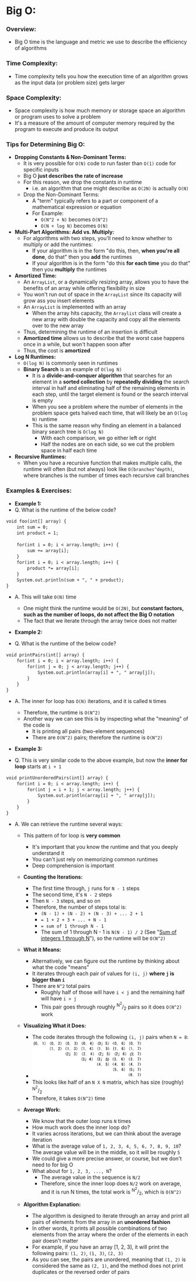 # Big O:

### Overview:

* Big O time is the language and metric we use to describe the efficiency of algorithms

### Time Complexity:

* Time complexity tells you how the execution time of an algorithm grows as the input data (or problem size) gets larger

### Space Complexity:

* Space complexity is how much memory or storage space an algorithm or program uses to solve a problem
* It's a measure of the amount of computer memory required by the program to execute and produce its output

### Tips for Determining Big O:

* **Dropping Constants & Non-Dominant Terms:**
    * It is very possible for `O(N)` code to run faster than `O(1)` code for specific inputs
    * Big O **just describes the rate of increase**
    * For this reason, we drop the constants in runtime
        * i.e. an algorithm that one might describe as `O(2N)` is actually `O(N)`
    * Drop the Non-Dominant Terms:
        * A "term" typically refers to a part or component of a mathematical expression or equation
        * For Example:
            * `O(N^2 + N)` becomes `O(N^2)`
            * `O(N + log N)` becomes `O(N)`
* **Multi-Part Algorithms: Add vs. Multiply:**
    * For algorithms with two steps, you'll need to know whether to multiply or add the runtimes:
        * If your algorithm is in the form "do this, then, **when you're all done**, do that" then you **add** the 
          runtimes
        * If your algorithm is in the form "do this **for each time** you do that" then you **multiply** the runtimes
* **Amortized Time:**
  * An `ArrayList`, or a dynamically resizing array, allows you to have the benefits of an array while offering 
    flexibility in size
  * You won't run out of space in the `ArrayList` since its capacity will grow ass you insert elements
  * An `ArrayList` is implemented with an array
    * When the array hits capacity, the `Arraylist` class will create a new array with double the capacity and copy all 
      the elements over to the new array
  * Thus, determining the runtime of an insertion is difficult
  * **Amortized time** allows us to describe that the worst case happens once in a while, but won't happen soon after
  * Thus, the cost is **amortized**
* **Log N Runtimes:**
  * `O(log N)` is commonly seen in runtimes
  * **Binary Search** is an example of `O(log N)`
    * It is a **divide-and-conquer algorithm** that searches for an element in a **sorted collection** by **repeatedly 
      dividing** the search interval in half and eliminating half of the remaining elements in each step, until the
      target element is found or the search interval is empty
    * When you see a problem where the number of elements in the problem space gets halved each time, that will likely
      be an `O(log N)` runtime
    * This is the same reason why finding an element in a balanced binary search tree is `O(log N)`
      * With each comparison, we go either left or right
      * Half the nodes are on each side, so we cut the problem space in half each time
* **Recursive Runtimes:**
  * When you have a recursive function that makes multiple calls, the runtime will often (but not always) look like
    `O(branches^depth)`, where branches is the number of times each recursive call branches

### Examples & Exercises:

* **Example 1:**
* Q. What is the runtime of the below code?
```
void foo(int[] array) {
    int sum = 0;
    int product = 1;
    
    for(int i = 0; i < array.length; i++) {
        sum += array[i];
    }
    for(int i = 0; i < array.length; i++) {
        product *= array[i];
    }
    System.out.println(sum + ", " + product);
}
```
* A. This will take `O(N)` time
    * One might think the runtime would be `O(2N)`, but **constant factors, such as the number of loops, do not affect
      the Big O notation**
    * The fact that we iterate through the array twice does not matter

* **Example 2:**
* Q. What is the runtime of the below code?
```
void printPairs(int[] array) {
    for(int i = 0; i < array.length; i++) {
        for(int j = 0; j < array.length; j++) {
            System.out.println(array[i] + ", " array[j]);
        }
    }
}
```
* A. The inner for loop has `O(N)` iterations, and it is called `N` times
  * Therefore, the runtime is `O(N^2)`
  * Another way we can see this is by inspecting what the "meaning" of the code is
    * It is printing all pairs (two-element sequences)
    * There are `O(N^2)` pairs; therefore the runtime is `O(N^2)`

* **Example 3:**
* Q. This is very similar code to the above example, but now the **inner for loop** starts at `i + 1`
```
void printUnorderedPairs(int[] array) {
    for(int i = 0; i < array.length; i++) {
        for(int j = i + 1; j < array.length; j++) {
            System.out.println(array[i] + ", " array[j]);
        }
    }
}
```
* A. We can retrieve the runtime several ways:
  * This pattern of for loop is **very common**
    * It's important that you know the runtime and that you deeply understand it
    * You can't just rely on memorizing common runtimes
    * Deep comprehension is important
  * **Counting the Iterations:**
    * The first time through, `j` runs for `N - 1` steps
    * The second time, it's `N - 2` steps
    * Then `N - 3` steps, and so on
    * Therefore, the number of steps total is:
      * `(N - 1) + (N - 2) + (N - 3) + ... 2 + 1`
      * `= 1 + 2 + 3 + ... + N - 1`
      * `= sum of 1 through N - 1`
      * The sum of 1 through N - 1 is `N(N - 1) / 2` (See "[Sum of integers 1 through N](../Advanced_Topics/Sum_of_Integers_1_Through_N.md)"), so the runtime will be `O(N^2)`

  * **What it Means:**
    * Alternatively, we can figure out the runtime by thinking about what the code "means"
    * It iterates through each pair of values for `(i, j)` **where `j` is bigger than `i`**
    * There are `N^2` total pairs
      * Roughly half of those will have `i < j` and the remaining half will have `i > j`
      * This pair goes through roughly <sup>N<sup>2</sup></sup>/<sub>2</sub> pairs so it does `O(N^2)` work
  * **Visualizing What it Does:**
    * The code iterates through the following `(i, j)` pairs when `N = 8`:
    * <img src="images/Big_O_Example_3_1.png" width="300">
    * This looks like half of an `N X N` matrix, which has size (roughly) <sup>N<sup>2</sup></sup>/<sub>2</sub>
    * Therefore, it takes `O(N^2)` time
  * **Average Work:**
    * We know that the outer loop runs `N` times
    * How much work does the inner loop do?
    * It varies across iterations, but we can think about the average iteration
    * What is the average value of `1, 2, 3, 4, 5, 6, 7, 8, 9, 10`? The average value will be in the middle, so it will be roughly `5`
    * We could give a more precise answer, or course, but we don't need to for big O
    * What about for `1, 2, 3, ..., N`?
      * The average value in the sequence is `N/2`
      * Therefore, since the inner loop does `N/2` work on average, and it is run N times, the total work is 
        <sup>N<sup>2</sup></sup>/<sub>2</sub>, which is `O(N^2)`
  * **Algorithm Explanation:**
    * The algorithm is designed to iterate through an array and print all pairs of elements from the array in an 
      **unordered fashion**
    * In other words, it prints all possible combinations of two elements from the array where the order of the 
      elements in each pair doesn't matter
    * For example, if you have an array [1, 2, 3], it will print the following pairs: `(1, 2)`, `(1, 3)`, `(2, 3)`
    * As you can see, the pairs are unordered, meaning that `(1, 2)` is considered the same as `(2, 1)`, and the method does 
      not print duplicates or the reversed order of pairs